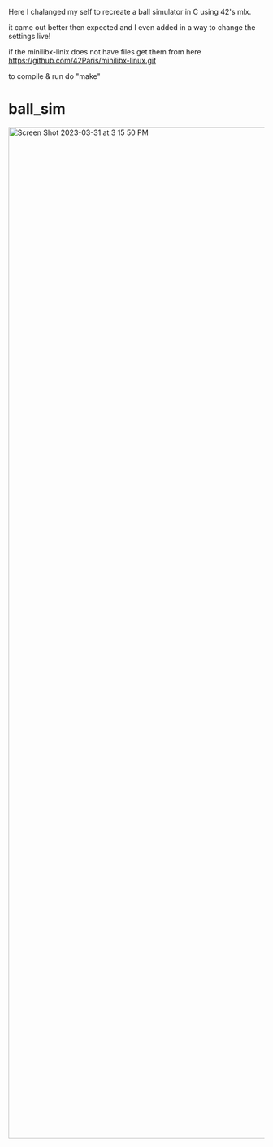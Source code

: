 Here I chalanged my self to recreate a ball simulator in C using 42's mlx.

it came out better then expected and I even added in a way to change the settings live!

if the minilibx-linix does not have files get them from here https://github.com/42Paris/minilibx-linux.git

to compile & run do "make"

# ball_sim

<img width="1992" alt="Screen Shot 2023-03-31 at 3 15 50 PM" src="https://user-images.githubusercontent.com/87624652/229024998-1384f592-7375-4a37-bf74-93a4329fc619.png">
